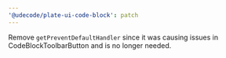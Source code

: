 ```yaml
---
'@udecode/plate-ui-code-block': patch
---
```


Remove `getPreventDefaultHandler` since it was causing issues in CodeBlockToolbarButton and is no longer needed.
